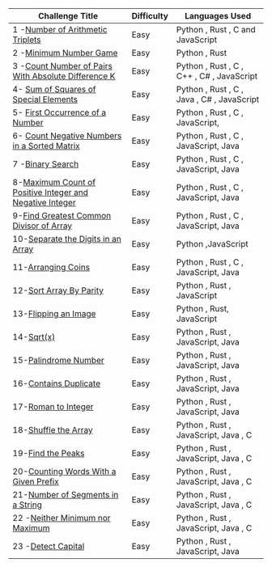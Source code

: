 | Challenge Title                                                                                                                                               | Difficulty | Languages Used                             |
| ------------------------------------------------------------------------------------------------------------------------------------------------------------- | ---------- | ------------------------------------------ |
| 1 -[Number of Arithmetic Triplets](https://leetcode.com/problems/number-of-arithmetic-triplets/)                                                              | Easy       | Python , Rust , C and JavaScript           |
| 2 -[Minimum Number Game](https://leetcode.com/problems/minimum-number-game/)                                                                                  | Easy       | Python , Rust                              |
| 3 -[Count Number of Pairs With Absolute Difference K](https://leetcode.com/problems/count-number-of-pairs-with-absolute-difference-k/)                        | Easy       | Python , Rust , C , C++ , C# , JavaScript  |
| 4- [Sum of Squares of Special Elements ](https://leetcode.com/problems/sum-of-squares-of-special-elements/)                                                   | Easy       | Python , Rust , C , Java , C# , JavaScript |
| 5- [First Occurrence of a Number](https://leetcode.com/problems/first-occurrence-of-a-number/)                                                                | Easy       | Python , Rust , C , JavaScript,            |
| 6- [Count Negative Numbers in a Sorted Matrix](https://leetcode.com/problems/count-negative-numbers-in-a-sorted-matrix/)                                      | Easy       | Python , Rust , C , JavaScript, Java       |
| 7 -[Binary Search](https://leetcode.com/problems/binary-search/)                                                                                              | Easy       | Python , Rust , C , JavaScript, Java       |
| 8-[Maximum Count of Positive Integer and Negative Integer](https://leetcode.com/problems/maximum-count-of-positive-integer-and-negative-integer/description/) | Easy       | Python , Rust , C , JavaScript, Java       |
| 9-[Find Greatest Common Divisor of Array](https://leetcode.com/problems/find-greatest-common-divisor-of-array/description/)                                   | Easy       | Python , Rust , C , JavaScript, Java       |
| 10-[Separate the Digits in an Array](https://leetcode.com/problems/separate-the-digits-in-an-array/description/)                                              | Easy       | Python ,JavaScript                         |
| 11-[Arranging Coins](https://leetcode.com/problems/arranging-coins/description/)                                                                              | Easy       | Python , Rust , C , JavaScript, Java       |
| 12-[Sort Array By Parity](https://leetcode.com/problems/sort-array-by-parity/description/)                                                                    | Easy       | Python , Rust , JavaScript                 |
| 13-[Flipping an Image](https://leetcode.com/problems/flipping-an-image/description/)                                                                          | Easy       | Python , Rust, JavaScript                  |
| 14-[Sqrt(x)](https://leetcode.com/problems/sqrtx/description/)                                                                                                | Easy       | Python , Rust , JavaScript, Java           |
| 15-[Palindrome Number](https://leetcode.com/problems/palindrome-number/description/)                                                                          | Easy       | Python , Rust , JavaScript, Java           |
| 16-[Contains Duplicate](https://leetcode.com/problems/contains-duplicate/)                                                                                    | Easy       | Python , Rust , JavaScript, Java           |
| 17-[Roman to Integer](https://leetcode.com/problems/roman-to-integer/description/)                                                                            | Easy       | Python , Rust , JavaScript, Java           |
| 18-[Shuffle the Array](https://leetcode.com/problems/shuffle-the-array/)                                                                                      | Easy       | Python , Rust , JavaScript, Java , C       |
| 19-[Find the Peaks](https://leetcode.com/problems/find-the-peaks/description/)                                                                                | Easy       | Python , Rust , JavaScript, Java , C       |
| 20-[Counting Words With a Given Prefix](https://leetcode.com/problems/counting-words-with-a-given-prefix/description/)                                        | Easy       | Python , Rust , JavaScript, Java , C       |
| 21-[Number of Segments in a String](https://leetcode.com/problems/number-of-segments-in-a-string/description/)                                                | Easy       | Python , Rust , JavaScript, Java , C       |
|22 -[Neither Minimum nor Maximum](https://leetcode.com/problems/neither-minimum-nor-maximum/description/)|Easy|Python , Rust , JavaScript, Java , C|
|23 -[Detect Capital](https://leetcode.com/problems/detect-capital/description/)|Easy|Python , Rust , JavaScript, Java |
